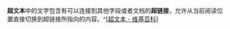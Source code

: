 **超文本**中的文字包含有可以连接到其他字段或者文档的**超链接**，允许从当前阅读位置直接切换到超链接所指向的内容。^[[超文本 - 维基百科](https://zh.wikipedia.org/wiki/%E8%B6%85%E6%96%87%E6%9C%AC)]

